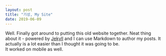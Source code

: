 ```yaml
---
layout: post
title: "기성, My Site"
date: 2019-06-09
---
```


Well. Finally got around to putting this old website together. Neat thing about it - powered by [Jekyll](http://jekyllrb.com) and I can use Markdown to author my posts. It actually is a lot easier than I thought it was going to be.       
It worked on mobile as well.    

